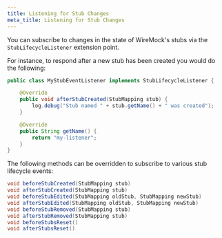 ```yaml
---
title: Listening for Stub Changes
meta_title: Listening for Stub Changes
---
```


You can subscribe to changes in the state of WireMock's stubs via the `StubLifecycleListener` extension point.

For instance, to respond after a new stub has been created you would do the following:

```java
public class MyStubEventListener implements StubLifecycleListener {

    @Override
    public void afterStubCreated(StubMapping stub) {
        log.debug("Stub named " + stub.getName() + " was created");
    }

    @Override
    public String getName() {
        return "my-listener";
    }
}
```

The following methods can be overridden to subscribe to various stub lifecycle events:

```java
void beforeStubCreated(StubMapping stub)
void afterStubCreated(StubMapping stub)
void beforeStubEdited(StubMapping oldStub, StubMapping newStub)
void afterStubEdited(StubMapping oldStub, StubMapping newStub)
void beforeStubRemoved(StubMapping stub)
void afterStubRemoved(StubMapping stub)
void beforeStubsReset()
void afterStubsReset()
```